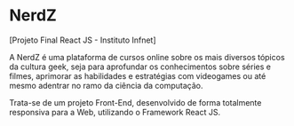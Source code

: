 # NerdZ

[Projeto Final React JS - Instituto Infnet]

A NerdZ é uma plataforma de cursos online sobre os mais diversos tópicos da cultura geek, seja para aprofundar os conhecimentos sobre séries e filmes, aprimorar as habilidades e estratégias com videogames ou até mesmo adentrar no ramo da ciência da computação.

Trata-se de um projeto Front-End, desenvolvido de forma totalmente responsiva para a Web, utilizando o Framework React JS.
